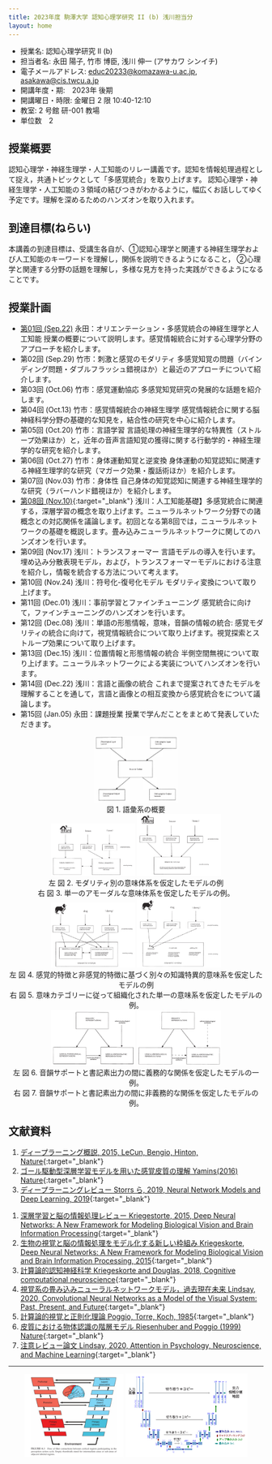 ```yaml
---
title: 2023年度 駒澤大学 認知心理学研究 II (b) 浅川担当分
layout: home
---
```


- 授業名: 認知心理学研究 II (b)
- 担当者名: 永田 陽子, 竹市 博臣, 浅川 伸一 (アサカワ シンイチ)
- 電子メールアドレス: <educ20233@komazawa-u.ac.jp>, <asakawa@cis.twcu.a.jp>
- 開講年度・期:　2023年 後期
- 開講曜日・時限: 金曜日 2 限 10:40-12:10
- 教室: 2 号館 研-001 教場
- 単位数　2

## 授業概要

認知心理学・神経生理学・人工知能のリレー講義です。認知を情報処理過程として捉え，共通トピックとして「多感覚統合」を取り上げます。
認知心理学・神経生理学・人工知能の３領域の結びつきがわかるように，幅広くお話ししてゆく予定です。理解を深めるためのハンズオンを取り入れます。

## 到達目標(ねらい)

本講義の到達目標は、受講生各自が、①認知心理学と関連する神経生理学および人工知能のキーワードを理解し，関係を説明できるようになること，
②心理学と関連する分野の話題を理解し，多様な見方を持った実践ができるようになることです。


## 授業計画

* [第01回 (Sep.22)](2023cogpsy_lect01) 永田：オリエンテーション・多感覚統合の神経生理学と人工知能 授業の概要について説明します。感覚情報統合に対する心理学分野のアプローチを紹介します。
* 第02回 (Sep.29) 竹市：刺激と感覚のモダリティ 多感覚知覚の問題（バインディング問題・ダブルフラッシュ錯視ほか）と最近のアプローチについて紹介します。
* 第03回 (Oct.06) 竹市：感覚運動協応 多感覚知覚研究の発展的な話題を紹介します。
* 第04回 (Oct.13) 竹市：感覚情報統合の神経生理学 感覚情報統合に関する脳神経科学分野の基礎的な知見を，結合性の研究を中心に紹介します。
* 第05回 (Oct.20) 竹市：言語学習 言語処理の神経生理学的な特異性（ストループ効果ほか）と，近年の音声言語知覚の獲得に関する行動学的・神経生理学的な研究を紹介します。
* 第06回 (Oct.27) 竹市：身体運動知覚と逆変換 身体運動の知覚認知に関連する神経生理学的な研究（マガーク効果・腹話術ほか）を紹介します。
* 第07回 (Nov.03) 竹市：身体性 自己身体の知覚認知に関連する神経生理学的な研究（ラバーハンド錯視ほか）を紹介します。
* [第08回 (Nov.10)](2023cogpsy_lect08){:target="_blank"} 浅川：人工知能基礎】多感覚統合に関連する，深層学習の概念を取り上げます。ニューラルネットワーク分野での諸概念との対応関係を議論します。初回となる第8回では，ニューラルネットワークの基礎を概説します。畳み込みニューラルネットワークに関してのハンズオンを行います。
* 第09回 (Nov.17) 浅川：トランスフォーマー 言語モデルの導入を行います。埋め込み分散表現モデル，および，トランスフォーマーモデルにおける注意を紹介し，情報を統合する方法について考えます。
* 第10回 (Nov.24) 浅川：符号化-復号化モデル モダリティ変換について取り上げます。
* 第11回 (Dec.01) 浅川：事前学習とファインチューニング 感覚統合に向けて，ファインチューニングのハンズオンを行います。
* 第12回 (Dec.08) 浅川：単語の形態情報，意味，音韻の情報の統合: 感覚モダリティの統合に向けて，視覚情報統合について取り上げます。視覚探索とストループ効果について取り上げます。
* 第13回 (Dec.15) 浅川：位置情報と形態情報の統合 半側空間無視について取り上げます。ニューラルネットワークによる実装についてハンズオンを行います。
* 第14回 (Dec.22) 浅川：言語と画像の統合 これまで提案されてきたモデルを理解することを通して，言語と画像との相互変換から感覚統合をについて議論します。
* 第15回 (Jan.05) 永田：課題授業 授業で学んだことをまとめて発表していただきます。

<center>
<div class="fig">
<img src="/2023assets/1999Shelton_Caramazza_fig1.png" width="33%">
<div class="figcaption">
図 1. 語彙系の概要
<!-- Figure 1. A general overview of the lexical system -->
</div></div>
</center>

<center>
<div class="fig">
<img src="/2023assets/1999Shelton_Caramazza_fig2.png" width="33%">
<img src="/2023assets/1999Shelton_Caramazza_fig3.png" width="33%">
<div class="figcaption">
左 図 2. モダリティ別の意味体系を仮定したモデルの例<br/>
右 図 3. 単一のアモーダルな意味体系を仮定したモデルの例。
<!-- left: Figure 2. An example of a model postulating separate modality-specific semantic systems.<br/>
right: Figure 3. An example of a model postulating a single, amodal semantic system. -->
</div></div>
</center>

<center>
<div class="fig">
<img src="/2023assets/1999Shelton_Caramazza_fig4.png" width="33%">
<img src="/2023assets/1999Shelton_Caramazza_fig5.png" width="33%"><br/>
<div class="figcaption">
左 図 4. 感覚的特徴と非感覚的特徴に基づく別々の知識特異的意味系を仮定したモデルの例<br/>
右 図 5. 意味カテゴリーに従って組織化された単一の意味系を仮定したモデルの例。
<!-- left: Figure 4. An example of a model postulating separate knowledge-specific semantic systems based on sensory features versus nonsensory features.<br/>
rigth: Figure 5. An example of a model postulating a single semantic system organized according to semantic category. -->
</div></div>
</center>

<center>
<div class="fig">
<img src="/2023assets/1999Shelton_Caramazza_fig6.png" width="33%">
<img src="/2023assets/1999Shelton_Caramazza_fig7.png" width="33%"><br/>
<div class="figcaption">
左 図 6. 音韻サポートと書記素出力の間に義務的な関係を仮定したモデルの一例。<br/>
右 図 7. 音韻サポートと書記素出力の間に非義務的な関係を仮定したモデルの例。
<!-- left: Figure 6. An example of a model postulating an obligatory relationship between phonological support and orthographic output.<br/>
right: Figure 7. An example of a model postulating a nonobligatory relationship between phonological support and orthographic output. -->
</div></div>
</center>



## 文献資料

1. [ディープラーニング概説, 2015, LeCun, Bengio, Hinton, Nature](https://komazawa-deep-learning.github.io/2021/2015LeCun_Bengio_Hinton_NatureDeepReview.pdf){:target="_blank"}
1. [ゴール駆動型深層学習モデルを用いた感覚皮質の理解 Yamins(2016) Nature](https://project-ccap.github.io/2016YaminsDiCarlo_Using_goal-driven_deep_learning_models_to_understand_sensory_cortex.pdf){:target="_blank"}
1. [ディープラーニングレビュー Storrs ら, 2019, Neural Network Models and Deep Learning, 2019](https://komazawa-deep-learning.github.io/2021/2019Storrs_Golan_Kriegeskorte_Neural_network_models_and_deep_learning.pdf){:target="_blank"}
<!-- * [Storrs ら, Neural Network Models and Deep Learning, 2019](2019Storrs_Golan_Kriegeskorte_Neural_network_models_and_deep_learning.pdf){:target="_blank"} -->
1. [深層学習と脳の情報処理レビュー Kriegestorte, 2015, Deep Neural Networks: A New Framework for Modeling Biological Vision and Brain Information Processing](2015Kriegeskorte_Deep_Neural_Networks-A_New_Framework_for_Modeling_Biological_Vision_and_Brain_Information_Processing.pdf){:target="_blank"}
1. [生物の視覚と脳の情報処理をモデル化する新しい枠組み Kriegeskorte, Deep Neural Networks: A New Framework for Modeling Biological Vision and Brain Information Processing, 2015](https://project-ccap.github.io/2015Kriegeskorte_Deep_Neural_Networks-A_New_Framework_for_Modeling_Biological_Vision_and_Brain_Information_Processing.pdf){:target="_blank"}
1. [計算論的認知神経科学 Kriegeskorte and Douglas, 2018, Cognitive computational neuroscience](https://project-ccap.github.io/2018Kriegeskorte_Douglas_Cognitive_Computational_Neuroscience.pdf){:target="_blank"}
1. [視覚系の畳み込みニューラルネットワークモデル，過去現在未来 Lindsay, 2020, Convolutional Neural Networks as a Model of the Visual System: Past, Present, and Future](https://project-ccap.github.io/2020Lindsay_Convolutional_Neural_Networks_as_a_Model_of_the_Visual_System_Past_Present_and_Future.pdf){:target="_blank"}
1. [計算論的視覚と正則化理論 Poggio, Torre, Koch, 1985](https://komazawa-deep-learning.github.io/2021cogpsy/1985Poggio_Computational_Vision_and_Regularization_Theory.pdf){:target="_blank"}
1. [皮質における物体認識の階層モデル Riesenhuber and Poggio (1999) Nature](https://komazawa-deep-learning.github.io/2021cogpsy/1999Riesenhuber_Poggio_Hierarchical_models_of_object_recognition_in_cortex.pdf){:target="_blank"}
1. [注意レビュー論文 Lindsay, 2020, Attention in Psychology, Neuroscience, and Machine Learning](https://project-ccap.github.io/2020Lindsay_Attention_in_Psychology_Neuroscience_and_Machine_Learning.pdf){:target="_blank"}


---

<center>
<img src="/2021/2008Fuster_Prefrontal_Cortex_fig8_4.svg" width="39%">
<!-- <img src="https://komazawa-deep-learning.github.io/2021/2008Fuster_Prefrontal_Cortex_fig8_4.svg" width="39%"> -->
<img src="/assets/2015Ronneberger_U-Net_Fig1_ja.svg" width="48%">
<!-- <img src="https://komazawa-deep-learning.github.io/assets/2015Ronneberger_U-Net_Fig1_ja.svg" width="48%"> -->
</center>

<br/>

<!--
1. [2020ccap 資料置き場](2020ccap)
2. [2020中央大学，緑川先生，重宗先生，研究会資料](2020chuo)
3. [2020 第2回 中央大学，緑川先生，重宗先生，研究会資料](2020chuo2)
4. [2020サイトビジット資料](2020sightvisit)

<a href="https://guides.github.com/features/pages/">Read this page to write this page.</a>
-->
